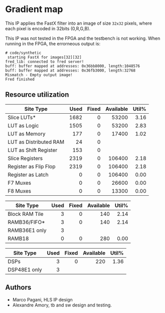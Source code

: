 
# Gradient map

This IP applies the FastX filter into an image of size `32x32` pixels, where each pixel is encoded in 32bits (0,R,G,B).

This IP was not tested in the FPGA and the testbench is not working. When running in the FPGA, the errorneous output is:

```
# code/synthetic 
 starting FastX for images[32][32]
fred_lib: connected to fred server!
buff: buffer mapped at addresses: 0x36bb8000, length:1048576 
buff: buffer mapped at addresses: 0x36fb3000, length:32768 
Mismatch - Empty output image!
Fred finished
```

## Resource utilization

|          Site Type         | Used | Fixed | Available | Util% |
|----------------------------|-----:|------:|----------:|------:|
| Slice LUTs*                | 1682 |     0 |     53200 |  3.16 |
|   LUT as Logic             | 1505 |     0 |     53200 |  2.83 |
|   LUT as Memory            |  177 |     0 |     17400 |  1.02 |
|     LUT as Distributed RAM |   24 |     0 |           |       |
|     LUT as Shift Register  |  153 |     0 |           |       |
| Slice Registers            | 2319 |     0 |    106400 |  2.18 |
|   Register as Flip Flop    | 2319 |     0 |    106400 |  2.18 |
|   Register as Latch        |    0 |     0 |    106400 |  0.00 |
| F7 Muxes                   |    0 |     0 |     26600 |  0.00 |
| F8 Muxes                   |    0 |     0 |     13300 |  0.00 |


|     Site Type     | Used | Fixed | Available | Util% |
|-------------------|-----:|------:|----------:|------:|
| Block RAM Tile    |    3 |     0 |       140 |  2.14 |
|   RAMB36/FIFO*    |    3 |     0 |       140 |  2.14 |
|     RAMB36E1 only |    3 |       |           |       |
|   RAMB18          |    0 |     0 |       280 |  0.00 |

|    Site Type   | Used | Fixed | Available | Util% |
|----------------|-----:|------:|----------:|------:|
| DSPs           |    3 |     0 |       220 |  1.36 |
|   DSP48E1 only |    3 |       |           |       |


## Authors

- Marco Pagani, HLS IP design
- Alexandre Amory, tb and sw design and testing.
